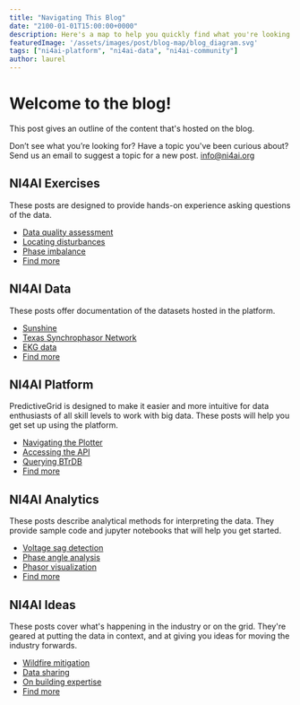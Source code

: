 ```yaml
---
title: "Navigating This Blog"
date: "2100-01-01T15:00:00+0000"
description: Here's a map to help you quickly find what you're looking for on the NI4AI blog.
featuredImage: '/assets/images/post/blog-map/blog_diagram.svg'
tags: ["ni4ai-platform", "ni4ai-data", "ni4ai-community"]
author: laurel
---
```


# Welcome to the blog!
This post gives an outline of the content that's hosted on the blog.

Don’t see what you’re looking for? Have a topic you've been curious about? Send us an email to suggest a topic for a new post. [info@ni4ai.org](info@ni4ai.org)

## NI4AI Exercises

These posts are designed to provide hands-on experience asking questions of the data.
- [Data quality assessment](https://blog.ni4ai.org/post/2020-10-19-data-quality/)
- [Locating disturbances](https://blog.ni4ai.org/post/2020-10-19-locating-disturbances/)
- [Phase imbalance](https://blog.ni4ai.org/post/2020-10-19-phase-imbalance/)
- [Find more](https://blog.ni4ai.org/tags/conversations/)

## NI4AI Data

These posts offer documentation of the datasets hosted in the platform. 
- [Sunshine](https://blog.ni4ai.org/tags/sunshine-data)
- [Texas Synchrophasor Network](https://blog.ni4ai.org/post/2020-10-11-texas-pmus/)
- [EKG data](https://blog.ni4ai.org/tags/ekg-data)
- [Find more](https://blog.ni4ai.org/tags/ni4ai-data/)

<!-- ## NI4AI Events
These posts describe events we’re participating in that are geared at training analysts, recruiting people to solve problems for the industry, or providing thought leadership around data sharing and analytics. You’ll find video recordings for any events that are available online.
- [CIGRE Academy on PMU Fundamentals]()
- [CIGRE Academy on Intro to AI]()
- [Kevin Jones' NASPI webinar]()
- [Panel on data sharing and collaboration]()
 -->

## NI4AI Platform
PredictiveGrid is designed to make it easier and more intuitive for data enthusiasts of all skill levels to work with big data.
These posts will help you get set up using the platform.
- [Navigating the Plotter](https://blog.ni4ai.org/post/2020-07-27-blog-demo-1/)
- [Accessing the API](https://blog.ni4ai.org/post/2020-07-29-demo-2/)
- [Querying BTrDB](https://blog.ni4ai.org/post/2019-12-12-btrdb-explained/)
- [Find more](https://blog.ni4ai.org/tags/set-up/)

## NI4AI Analytics

These posts describe analytical methods for interpreting the data. They provide sample code and jupyter notebooks that will help you get started.
- [Voltage sag detection](https://blog.ni4ai.org/post/2020-04-15-voltage-sags/)
- [Phase angle analysis](https://blog.ni4ai.org/post/2020-07-29-what-is-the-angle-part-2/)
- [Phasor visualization](https://blog.ni4ai.org/post/2020-04-25-visualizing-phasor-timeseries/)
- [Find more](https://blog.ni4ai.org/tags/visualization/)

## NI4AI Ideas

These posts cover what's happening in the industry or on the grid. They're geared at putting the data in context, and at giving you ideas for moving the industry forwards.
- [Wildfire mitigation](https://blog.ni4ai.org/post/2020-07-29-fire-season/)
- [Data sharing](https://blog.ni4ai.org/post/2020-07-29-whos-in/)
- [On building expertise](https://blog.ni4ai.org/post/2020-07-31-expertise-for-expert/)
- [Find more](https://blog.ni4ai.org/tags/do-it-yourself)



[link_to_image]: https://viewer.diagrams.net/?highlight=0000ff&edit=_blank&layers=1&nav=1&title=Blog%20Map%20Diagram.drawio#R7V1bd5s6Fv41WTPzgJe4w6Nzcdo5TU%2FOJG2n8yZs2abFxgU5ifvrRwLJBgE2trk5hzy0ZksIJD5t7Yv21pV6s3i7D%2BBq%2FuBPkHelgMnblXp7pSiWrpJ%2FKWETEzRbiwmzwJ3EJHlHeHJ%2FI0YEjLp2JyhMVcS%2B72F3lSaO%2FeUSjXGKBoPAf01Xm%2Fpe%2BqkrOEMZwtMYelnqN3eC54wqG%2Fau4ANyZ3P2aEsx4wIHjn%2FOAn%2B9ZM%2B7UtRR9BcXLyBvi3U0nMOJ%2F5ogqXdX6k3g%2Bzj%2BtXi7QR4dWj5s8X2jgtLtewdoicvccINnzvO%2F750b%2Bddi9uXPz9MPeCTJpsX6GeINHxI0ISPELv0Az%2F2Zv4Te3Y56HXUb0YZlcrWr88n3V4z4A2G8YZ8brrFPSHO88Fgpeedg819yIYEBUGxO%2BU4oYGDIKifcUpiB7dWGXYU48H%2BiG9%2Fzg%2BiVVYAsYFnbEv4laTtT1%2FMSNR2AVGTwFh9R4C4QRgFrODuoHJMwmCG8dyRNBgw6fIl72de4Rz55ULAhFQLkQey%2BpAEIGY5n23rbWx99l7yNAtiU2yKKzTjTBOkmQn8djBG7K4kIsSEt3ZChCA3Fnc40NAwCuElUW9EKYfkX1tNIJT%2FiFvlVYrB2pAjNxyFbbxXZIA1qvQFIF6I3RsT%2B0QLlgW7VAvRzYWXIjcDKZAzzBXprxFm%2FgLM0il7nLkZPKxh9gVeyiqYRU%2FQ104hY%2Bku07xO%2FoACjt72fg5WqpjBu%2FPo1sf5x2jy59IHiL5gY9ZMG1brwQRV5qd6FQTUvfVCt9KBqptzcoMqmph8ev%2BSKwjq%2BG1LK13%2BsFyuhQmJEt0IhrepBB3nXW7FSGM%2BQcGY8pBKvQBu5tA9sSZnwGmMPhqE7jomsSsHqlbvKZdYjZaRfmzf565G%2FxCO4cD36nT4g7wVhdwxZAXuWbLDrZJOqpum3tEkCOXc5I1S97DJGPo%2BdXbFk09CqXpyOAIzRA%2BbiAMN5SiuAKcGhe8B0DDAGaBEwJeSkHjAdAww3kbUCmDxtxfAw63kKOcavtc8LpDAaoyGpQPr9tiskv2b0%2F88fteFHUnrt%2BTOipBlwQYXFpROu4kpeXHkUPyW%2B5zzp8yhg5gikB%2FXoLZxKgcfOgofZ%2F9Rr6LmzJUU8gQu1LcU3sn7LGXTBYMxaNcnVituknraVlGrkac3WU%2FK0alG7REai1nMkatHGdBoa%2BUw4A42ylYdG3gqkrx2gaaqFOcbUmDykL6qMHALYwdLVoDvwgxkhYEgBPIpI0gRiGNUTn3AbFYBbFI4Dd4VdfxkmUA7FF7ks5CNLNzSlLPK1Y5CfRro4D5pCPgG1gHy9LPKNapCfp0uejVn0c8YQK8L17o97ita4LAelnYbjFFjIkhuGI2gQjrLWMhrzFNWz0Riul%2BHcXaICSD6x4h6XncWlaqVwqehaw7js9eEEWmTDtiMYnqje7ANgGm9bp9XWg1XOaVUIOUFjrlwByvcI6Up6lde5E%2F%2BAZ%2FQE5xDBaq%2BKt4LVkqq4kePPJFSlPVVcL%2BE47AHTNcC0aB3mb1SxzvC28iARw4IwV8%2BtRh9%2FJlAIXEj7A5cT8u%2BQwGFDPmNYqCBfnDRIETypBK8dVZpFc5FuljYXVSMO8slX0QRY%2BSHB24haNCWgSECTPDIPYCAt6KbGUPLJ0Ly46DV3XjwHZNLQ4VXAp%2Bgu8iPaDFlgBuo0dA3NcVAT9p6moGqKW8wah6qSgeoDWvjRO95Np%2B7YRRE%2FJTi6JR0Gf63JWKAtdpygCkumAHBZkRwcTBzpV%2FwwaYXlXGw%2FkmWfPO5jgUFTMO2DU0nVdUzLdEzZ27GCnvVztMk5yvfnbfedWTlbpGqcoVnfw7c5xP8II%2BlkRkEwKsJsDdPTlFQgvZIXkNxQwnMkwegdLn96mpJiZzsmEehgqfuzlE9Is%2BsTsrY9d7aw567hWarVofOM%2FSUZgRAyt11tas9N%2BjnvRdMZAcsEegPI74qmo4Cmxcdq3YNbhizbkixLwJA8woXXcIYkx11OyNiFUrgOXtAmdzJ8YpWpvMqqXyBqpzqc6lZX%2BHUVApSAUlluGqX9%2FtY8rtice%2BbImKJCzAmWT7bmCpZPBq1WLJ95fsBq5VM%2FlNzlvp0%2BT3MYRPaenvG1zfgyhsim%2BV7v6muF753HvyoPxz0CMMW7bqswHMgSeiOzDbshkqZ%2BwK5ymdl%2FUDxW1MpBqlLrNYIBM2Q%2F%2BAHq%2BVv7%2FE1pW7Az8zyNPYOrX7B7c3Ek1w0Ufvmdd5D83ol19GJzlZDxqtysU4qb2u1xU7NaNyDfrYiwtF7VaAz6TD2J4EsYedrfiylIViB03rMpyAJp%2B6dq2gM7%2BdcoX856FSszCyX8g3xLyCR3Ngwdf02nAZ5Tg9Bj4P%2BgeXguD7qGPDbos9%2Ft7l27IM9KU2DNC%2B45RoiQmxYiTt%2B8pgyH141ICCIbPCv1y24pFUKglRYX92odPllTzwQt%2FALH43BMFKMw1oVi7jZ83Dohdz7fu7cVgUVcrSORCxxxxqWxubrcljIQdhccEdtYEfs7N1tIz%2F5OZ39ckZKTWtSA61T5etR5LLPFNCNmtdFbIss0JVol5pv5%2B8U%2Bwxd3BnGScT4GaOKOaUfvad5HQiDdnvrBogPMshcURUFR2OPReJxXmcxUPa%2Bsi1fW600s4JdGW%2FwS%2Fp7d%2FniwJ6r68Mf%2FJpvnj%2FDLfVEavyrlzqkbIClEMPTz3YzfXG9C61A7vIsjfkprFqcU2Amk%2FxRCaf%2FVkvRpZ1HWLdt8ZjbeRH%2FVcFEx5V%2FDm4YKcG31pvxu%2BSrrDnrVxMVc1dNNlE0HrGYbGghNFSQEvjo%2BfrYIvVlTPzc%2FsoRDnZYcu8X9KuBxpsDjZLtRSbEIJXlm8Z7HvV8eZ%2BiywJpOTHku4jnTUEUpz02Q%2F5yqclMXTYy%2Fjwn%2Bjqes6qBetVOlvl8l3PTnJNE4oMXUPQFV0StqnzgBVcFMm0nVXL%2BIUaPDQZMUXXpxwzVZvn8TBEmrOdH%2FAgmT5TlkAZ85quDX3R1XUWSWoO89Rq2QoudEO62b1fb5IDocKlW1FqgLTtcm46WKIN4nLu9UGiWlkjxKB%2FhZ03qmAU5cAjQxDlhsqP4loEYHiibJZAnwPUyDrcJ4q1lOjAHhUmPmQPkaVya%2FnmAnAq16xh5JKsLhE42GqxcBt6a4GLYfzJQctBzPFzD4SYWXAIVrD%2BcDOCuJ7MSV60QjHYBzn3hBOPCn0ZDuIiT3ITWXkAyt9oyNwBzosmrJBICaYfMcHdssPpZogS4rZBh8wzpvSm5cyOjT%2FbUrhIOBbmkpQfyAFH7ciZCHswcekD5rN5rKYGBYmq0S3k7%2FT%2BecNjTl5LmlawPeaPS%2FICdZzc40Cxy5lhw6%2BREUoXr%2FyY%2FF0mga86XZcAF%2BeAhCe%2BbBo09qFI1%2BjVjDLXAkB%2F774KJ6m8F54qDFAfK%2Bv0ztVnpB0N9mRWxM6LHzplwqmG68He2dSqlOo78kqUTQnbbvIBiHE76E1LJyA8OUzdwR62ci885SUUviKsfAUqUFQzaElTnnTFK%2Bjzmp9u3SK5yZ8PrcrUi9N7L2gCB%2BIpNwYllruzXJs%2FOifXvUXAJqmsoYRGOq%2F3TiMFQQfb%2F41pEb5RqP01rQNj13%2BTMuOukMMCUBTMf5sna%2FPkBk4TvN%2Fevzr9Hvr9szltNY7qxl892fXyMewg3qM3SSywQM85lZEWbOtX32HO78SDEh5QYPHDsrVCyPLe7lG%2FWrBEQpSE0JTcls6i1r9pFN41BT1ekXBUfa527eOUNxlCtSHAGygGWV4cHHLbVFw9C6tfFYE5Cmp1MccfN4VSagAwO158DR%2BBvvNEk5pYbmqqvkWwPa8h7ls4T%2BauTpr3wrmBgNVK%2FCWoTR2qK1DcFQYeQs1ErOQs0PiDtuoQ58HyeRRfo%2Fj87uIMT%2FAw%3D%3D
